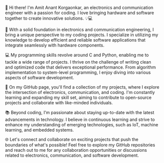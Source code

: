 👋 Hi there! I'm Amit Anant Korgaonkar, an electronics and communication engineer with a passion for coding. I love bringing hardware and software together to create innovative solutions. 💡💻

🔌 With a solid foundation in electronics and communication engineering, I bring a unique perspective to my coding projects. I specialize in utilizing my knowledge to develop efficient and reliable software applications that integrate seamlessly with hardware components.

💻 My programming skills revolve around C and Python, enabling me to tackle a wide range of projects. I thrive on the challenge of writing clean and optimized code that delivers exceptional performance. From algorithm implementation to system-level programming, I enjoy diving into various aspects of software development.

🌟 On my GitHub page, you'll find a collection of my projects, where I explore the intersection of electronics, communication, and coding. I'm constantly learning and expanding my skill set, aiming to contribute to open-source projects and collaborate with like-minded individuals.

📚 Beyond coding, I'm passionate about staying up-to-date with the latest advancements in technology. I believe in continuous learning and strive to enhance my understanding of emerging technologies, such as IoT, machine learning, and embedded systems.

🌐 Let's connect and collaborate on exciting projects that push the boundaries of what's possible! Feel free to explore my GitHub repositories and reach out to me for any collaboration opportunities or discussions related to electronics, communication, and software development.
